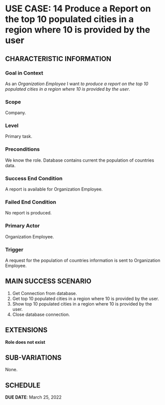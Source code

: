 # USE CASE: 14 Produce a Report on the top 10 populated cities in a region where 10 is provided by the user
## CHARACTERISTIC INFORMATION

### Goal in Context

As an *Organization Employee* I want *to produce a report on the top 10 populated cities in a region where 10 is provided by the user*.

### Scope

Company.

### Level

Primary task.

### Preconditions

We know the role.  Database contains current the population of countries data.

### Success End Condition

A report is available for Organization Employee.

### Failed End Condition

No report is produced.

### Primary Actor

Organization Employee.

### Trigger

A request for the population of countries information is sent to Organization Employee.

## MAIN SUCCESS SCENARIO

1. Get Connection from database.
2. Get top 10 populated cities in a region where 10 is provided by the user.
3. Show top 10 populated cities in a region where 10 is provided by the user.
4. Close database connection.

## EXTENSIONS

**Role does not exist**

## SUB-VARIATIONS

None.

## SCHEDULE

**DUE DATE**: March 25, 2022

